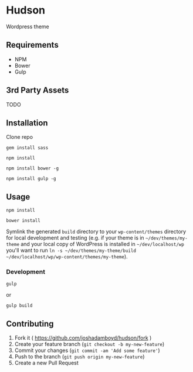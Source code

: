 # Hudson

Wordpress theme

## Requirements

- NPM
- Bower
- Gulp

## 3rd Party Assets

TODO

## Installation

Clone repo

```
gem install sass
```

```
npm install
```

```
npm install bower -g
```

```
npm install gulp -g
```

## Usage

```
npm install
```

```
bower install
```

Symlink the generated `build` directory to your `wp-content/themes` directory for local development and testing (e.g. if your theme is in `~/dev/themes/my-theme` and your local copy of WordPress is installed in `~/dev/localhost/wp` you'll want to run `ln -s ~/dev/themes/my-theme/build ~/dev/localhost/wp/wp-content/themes/my-theme`).

### Development

```
gulp
```

or

```
gulp build
```

## Contributing

1. Fork it ( https://github.com/joshadamboyd/hudson/fork )
2. Create your feature branch (`git checkout -b my-new-feature`)
3. Commit your changes (`git commit -am 'Add some feature'`)
4. Push to the branch (`git push origin my-new-feature`)
5. Create a new Pull Request
